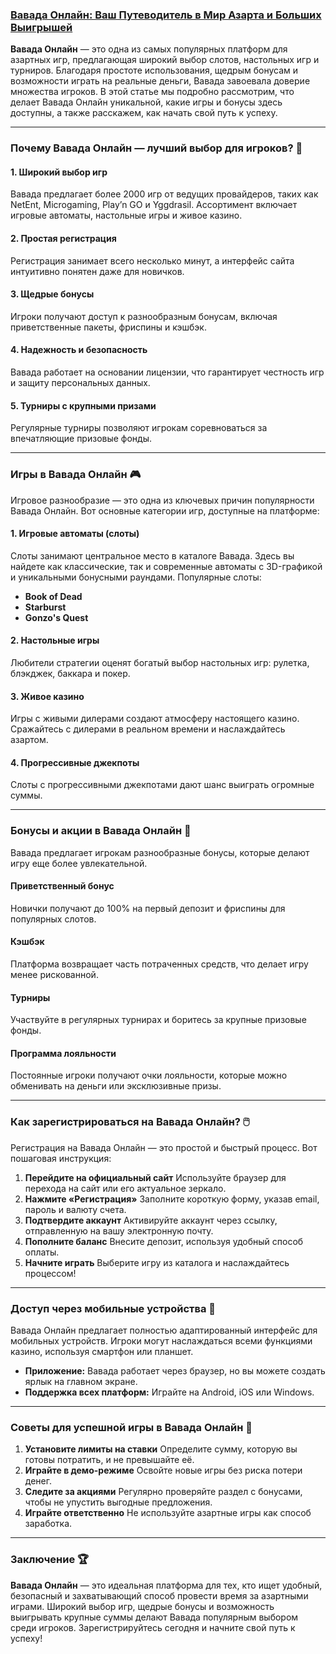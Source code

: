 ### [Вавада Онлайн: Ваш Путеводитель в Мир Азарта и Больших Выигрышей](https://partnervavadarv.com?promo=75590753-cc8b-4c4a-8d71-99b7a2293439-jud\&target=register)

**Вавада Онлайн** — это одна из самых популярных платформ для азартных игр, предлагающая широкий выбор слотов, настольных игр и турниров. Благодаря простоте использования, щедрым бонусам и возможности играть на реальные деньги, Вавада завоевала доверие множества игроков. В этой статье мы подробно рассмотрим, что делает Вавада Онлайн уникальной, какие игры и бонусы здесь доступны, а также расскажем, как начать свой путь к успеху.

***

### Почему Вавада Онлайн — лучший выбор для игроков? 🎯

#### 1. Широкий выбор игр

Вавада предлагает более 2000 игр от ведущих провайдеров, таких как NetEnt, Microgaming, Play’n GO и Yggdrasil. Ассортимент включает игровые автоматы, настольные игры и живое казино.

#### 2. Простая регистрация

Регистрация занимает всего несколько минут, а интерфейс сайта интуитивно понятен даже для новичков.

#### 3. Щедрые бонусы

Игроки получают доступ к разнообразным бонусам, включая приветственные пакеты, фриспины и кэшбэк.

#### 4. Надежность и безопасность

Вавада работает на основании лицензии, что гарантирует честность игр и защиту персональных данных.

#### 5. Турниры с крупными призами

Регулярные турниры позволяют игрокам соревноваться за впечатляющие призовые фонды.

***

### Игры в Вавада Онлайн 🎮

Игровое разнообразие — это одна из ключевых причин популярности Вавада Онлайн. Вот основные категории игр, доступные на платформе:

#### 1. Игровые автоматы (слоты)

Слоты занимают центральное место в каталоге Вавада. Здесь вы найдете как классические, так и современные автоматы с 3D-графикой и уникальными бонусными раундами. Популярные слоты:

* **Book of Dead**
* **Starburst**
* **Gonzo's Quest**

#### 2. Настольные игры

Любители стратегии оценят богатый выбор настольных игр: рулетка, блэкджек, баккара и покер.

#### 3. Живое казино

Игры с живыми дилерами создают атмосферу настоящего казино. Сражайтесь с дилерами в реальном времени и наслаждайтесь азартом.

#### 4. Прогрессивные джекпоты

Слоты с прогрессивными джекпотами дают шанс выиграть огромные суммы.

***

### Бонусы и акции в Вавада Онлайн 🎁

Вавада предлагает игрокам разнообразные бонусы, которые делают игру еще более увлекательной.

#### Приветственный бонус

Новички получают до 100% на первый депозит и фриспины для популярных слотов.

#### Кэшбэк

Платформа возвращает часть потраченных средств, что делает игру менее рискованной.

#### Турниры

Участвуйте в регулярных турнирах и боритесь за крупные призовые фонды.

#### Программа лояльности

Постоянные игроки получают очки лояльности, которые можно обменивать на деньги или эксклюзивные призы.

***

### Как зарегистрироваться на Вавада Онлайн? 🖱️

Регистрация на Вавада Онлайн — это простой и быстрый процесс. Вот пошаговая инструкция:

1. **Перейдите на официальный сайт**
   Используйте браузер для перехода на сайт или его актуальное зеркало.
2. **Нажмите «Регистрация»**
   Заполните короткую форму, указав email, пароль и валюту счета.
3. **Подтвердите аккаунт**
   Активируйте аккаунт через ссылку, отправленную на вашу электронную почту.
4. **Пополните баланс**
   Внесите депозит, используя удобный способ оплаты.
5. **Начните играть**
   Выберите игру из каталога и наслаждайтесь процессом!

***

### Доступ через мобильные устройства 📱

Вавада Онлайн предлагает полностью адаптированный интерфейс для мобильных устройств. Игроки могут наслаждаться всеми функциями казино, используя смартфон или планшет.

* **Приложение:** Вавада работает через браузер, но вы можете создать ярлык на главном экране.
* **Поддержка всех платформ:** Играйте на Android, iOS или Windows.

***

### Советы для успешной игры в Вавада Онлайн 🔑

1. **Установите лимиты на ставки**
   Определите сумму, которую вы готовы потратить, и не превышайте её.
2. **Играйте в демо-режиме**
   Освойте новые игры без риска потери денег.
3. **Следите за акциями**
   Регулярно проверяйте раздел с бонусами, чтобы не упустить выгодные предложения.
4. **Играйте ответственно**
   Не используйте азартные игры как способ заработка.

***

### Заключение 🏆

**Вавада Онлайн** — это идеальная платформа для тех, кто ищет удобный, безопасный и захватывающий способ провести время за азартными играми. Широкий выбор игр, щедрые бонусы и возможность выигрывать крупные суммы делают Вавада популярным выбором среди игроков. Зарегистрируйтесь сегодня и начните свой путь к успеху!
